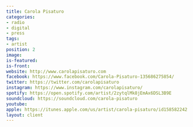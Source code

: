 ```yaml
---
title: Carola Pisaturo
categories:
- radio
- digital
- press
tags:
- artist
position: 2
image: 
is-featured: 
is-front: 
website: http://www.carolapisaturo.com
facebook: https://www.facebook.com/Carola-Pisaturo-135686275854/
twitter: https://twitter.com/carolapisaturo
instagram: https://www.instagram.com/carolapisaturo/
spotify: https://open.spotify.com/artist/2zytqlMk8jEmAx6DSL3B9E
soundcloud: https://soundcloud.com/carola-pisaturo
youtube: 
apple: https://itunes.apple.com/us/artist/carola-pisaturo/id158582242
layout: client
---
```


